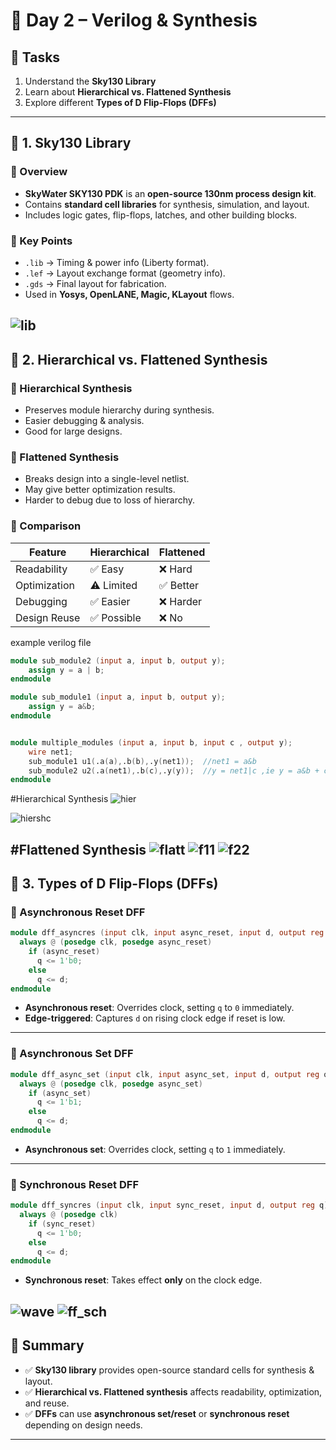 
# 🚀 Day 2 – Verilog & Synthesis

## 📌 Tasks
1. Understand the **Sky130 Library**  
2. Learn about **Hierarchical vs. Flattened Synthesis**  
3. Explore different **Types of D Flip-Flops (DFFs)**  

---

## 🔹 1. Sky130 Library

### 📖 Overview
- **SkyWater SKY130 PDK** is an **open-source 130nm process design kit**.  
- Contains **standard cell libraries** for synthesis, simulation, and layout.  
- Includes logic gates, flip-flops, latches, and other building blocks.  

### 📝 Key Points
- `.lib` → Timing & power info (Liberty format).  
- `.lef` → Layout exchange format (geometry info).  
- `.gds` → Final layout for fabrication.  
- Used in **Yosys, OpenLANE, Magic, KLayout** flows.

![lib](skylib.png)
---

## 🔹 2. Hierarchical vs. Flattened Synthesis

### 📖 Hierarchical Synthesis
- Preserves module hierarchy during synthesis.  
- Easier debugging & analysis.  
- Good for large designs.  

### 📖 Flattened Synthesis
- Breaks design into a single-level netlist.  
- May give better optimization results.  
- Harder to debug due to loss of hierarchy.  

### 📝 Comparison
| Feature                | Hierarchical | Flattened |
|------------------------|--------------|-----------|
| Readability            | ✅ Easy      | ❌ Hard   |
| Optimization           | ⚠️ Limited   | ✅ Better |
| Debugging              | ✅ Easier    | ❌ Harder |
| Design Reuse           | ✅ Possible  | ❌ No     |


example verilog file 
```verilog
module sub_module2 (input a, input b, output y);
	assign y = a | b;
endmodule

module sub_module1 (input a, input b, output y);
	assign y = a&b;
endmodule


module multiple_modules (input a, input b, input c , output y);
	wire net1;
	sub_module1 u1(.a(a),.b(b),.y(net1));  //net1 = a&b
	sub_module2 u2(.a(net1),.b(c),.y(y));  //y = net1|c ,ie y = a&b + c;
endmodule
```
#Hierarchical Synthesis
![hier](h1.png)

![hiershc](h2.png)

#Flattened Synthesis
![flatt](flatten.png)
![f11](f2.png)
![f22](f22.png)
---

## 🔹 3. Types of D Flip-Flops (DFFs)

### 📖 Asynchronous Reset DFF
```verilog
module dff_asyncres (input clk, input async_reset, input d, output reg q);
  always @ (posedge clk, posedge async_reset)
    if (async_reset)
      q <= 1'b0;
    else
      q <= d;
endmodule
```
- **Asynchronous reset**: Overrides clock, setting `q` to `0` immediately.  
- **Edge-triggered**: Captures `d` on rising clock edge if reset is low.  

---

### 📖 Asynchronous Set DFF
```verilog
module dff_async_set (input clk, input async_set, input d, output reg q);
  always @ (posedge clk, posedge async_set)
    if (async_set)
      q <= 1'b1;
    else
      q <= d;
endmodule
```
- **Asynchronous set**: Overrides clock, setting `q` to `1` immediately.  

---

### 📖 Synchronous Reset DFF
```verilog
module dff_syncres (input clk, input sync_reset, input d, output reg q);
  always @ (posedge clk)
    if (sync_reset)
      q <= 1'b0;
    else
      q <= d;
endmodule
```
- **Synchronous reset**: Takes effect **only** on the clock edge.  

![wave](ff_wave.png)
![ff_sch](ff_sch.png)
---

## 🎯 Summary
- ✅ **Sky130 library** provides open-source standard cells for synthesis & layout.  
- ✅ **Hierarchical vs. Flattened synthesis** affects readability, optimization, and reuse.  
- ✅ **DFFs** can use **asynchronous set/reset** or **synchronous reset** depending on design needs.  

---
